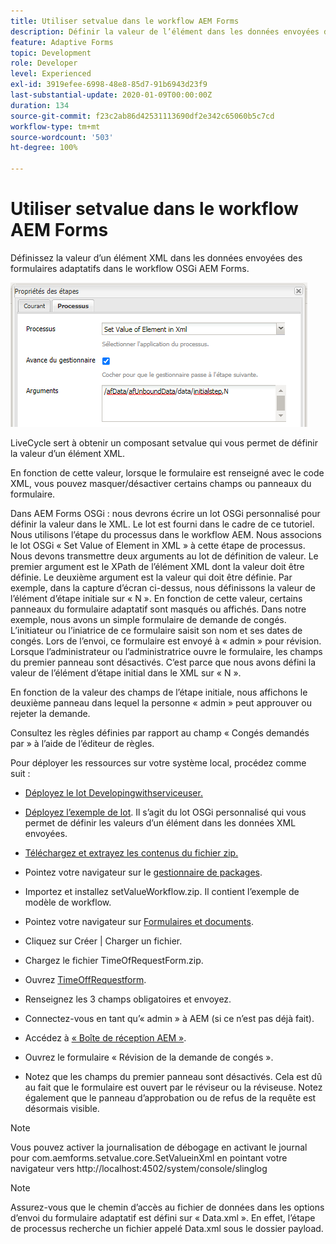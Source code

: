 ```yaml
---
title: Utiliser setvalue dans le workflow AEM Forms
description: Définir la valeur de l’élément dans les données envoyées des formulaires adaptatifs dans AEM Forms OSGi
feature: Adaptive Forms
topic: Development
role: Developer
level: Experienced
exl-id: 3919efee-6998-48e8-85d7-91b6943d23f9
last-substantial-update: 2020-01-09T00:00:00Z
duration: 134
source-git-commit: f23c2ab86d42531113690df2e342c65060b5c7cd
workflow-type: tm+mt
source-wordcount: '503'
ht-degree: 100%

---
```


# Utiliser setvalue dans le workflow AEM Forms

Définissez la valeur d’un élément XML dans les données envoyées des formulaires adaptatifs dans le workflow OSGi AEM Forms.

![SetValue](assets/setvalue.png)

LiveCycle sert à obtenir un composant setvalue qui vous permet de définir la valeur d’un élément XML.

En fonction de cette valeur, lorsque le formulaire est renseigné avec le code XML, vous pouvez masquer/désactiver certains champs ou panneaux du formulaire.

Dans AEM Forms OSGi : nous devrons écrire un lot OSGi personnalisé pour définir la valeur dans le XML. Le lot est fourni dans le cadre de ce tutoriel.
Nous utilisons l’étape du processus dans le workflow AEM. Nous associons le lot OSGi « Set Value of Element in XML » à cette étape de processus.
Nous devons transmettre deux arguments au lot de définition de valeur. Le premier argument est le XPath de l’élément XML dont la valeur doit être définie. Le deuxième argument est la valeur qui doit être définie.
Par exemple, dans la capture d’écran ci-dessus, nous définissons la valeur de l’élément d’étape initiale sur « N ».
En fonction de cette valeur, certains panneaux du formulaire adaptatif sont masqués ou affichés.
Dans notre exemple, nous avons un simple formulaire de demande de congés. L’initiateur ou l’iniatrice de ce formulaire saisit son nom et ses dates de congés. Lors de l’envoi, ce formulaire est envoyé à « admin » pour révision. Lorsque l’administrateur ou l’administratrice ouvre le formulaire, les champs du premier panneau sont désactivés. C’est parce que nous avons défini la valeur de l’élément d’étape initial dans le XML sur « N ».

En fonction de la valeur des champs de l’étape initiale, nous affichons le deuxième panneau dans lequel la personne « admin » peut approuver ou rejeter la demande.

Consultez les règles définies par rapport au champ « Congés demandés par » à l’aide de l’éditeur de règles.

Pour déployer les ressources sur votre système local, procédez comme suit :

* [Déployez le lot Developingwithserviceuser.](/help/forms/assets/common-osgi-bundles/DevelopingWithServiceUser.jar)

* [Déployez l’exemple de lot](/help/forms/assets/common-osgi-bundles/SetValueApp.core-1.0-SNAPSHOT.jar). Il s’agit du lot OSGi personnalisé qui vous permet de définir les valeurs d’un élément dans les données XML envoyées.

* [Téléchargez et extrayez les contenus du fichier zip.](assets/setvalueassets.zip)
* Pointez votre navigateur sur le [gestionnaire de packages](http://localhost:4502/crx/packmgr/index.jsp).
* Importez et installez setValueWorkflow.zip. Il contient l’exemple de modèle de workflow.
* Pointez votre navigateur sur [Formulaires et documents](http://localhost:4502/aem/forms.html/content/dam/formsanddocuments).
* Cliquez sur Créer | Charger un fichier.
* Chargez le fichier TimeOfRequestForm.zip.
* Ouvrez [TimeOffRequestform](http://localhost:4502/content/dam/formsanddocuments/timeoffapplication/jcr:content?wcmmode=disabled).
* Renseignez les 3 champs obligatoires et envoyez.
* Connectez-vous en tant qu’« admin » à AEM (si ce n’est pas déjà fait).
* Accédez à [« Boîte de réception AEM »](http://localhost:4502/aem/inbox).
* Ouvrez le formulaire « Révision de la demande de congés ».
* Notez que les champs du premier panneau sont désactivés. Cela est dû au fait que le formulaire est ouvert par le réviseur ou la réviseuse. Notez également que le panneau d’approbation ou de refus de la requête est désormais visible.

>[!NOTE]
>
>Vous pouvez activer la journalisation de débogage en activant le journal pour
>com.aemforms.setvalue.core.SetValueinXml
>en pointant votre navigateur vers http://localhost:4502/system/console/slinglog

>[!NOTE]
>
>Assurez-vous que le chemin d’accès au fichier de données dans les options d’envoi du formulaire adaptatif est défini sur « Data.xml ». En effet, l’étape de processus recherche un fichier appelé Data.xml sous le dossier payload.
